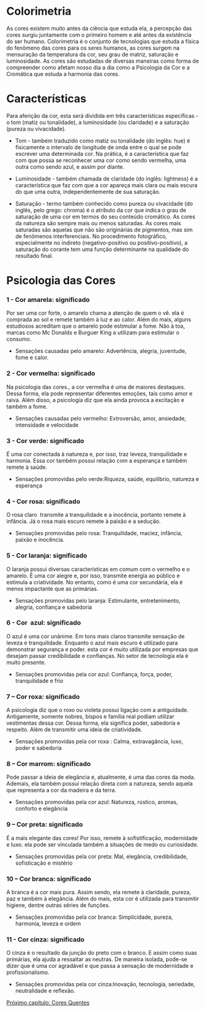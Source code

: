 # Colorimetria 

As cores existem muito antes da ciência que estuda ela, a percepção das cores surgiu juntamente com o primeiro homem e até antes da existência do ser humano. Colorimetria é o conjunto de tecnologias que estuda a física do fenômeno das cores para os seres humanos, as cores surgem na mensuração da temperatura da cor, seu grau de matriz, saturação e luminosidade. As cores são estudadas de diversas maneiras como forma de compreender como afetam nosso dia a dia como a Psicologia da Cor e a Cromática que estuda a harmonia das cores.

# Características 

Para aferição da cor, esta será dividida em três características específicas - o tom (matiz ou tonalidade), a luminosidade (ou claridade) e a saturação (pureza ou vivacidade).

* Tom - também traduzido como matiz ou tonalidade (do inglês: hue) é fisicamente o intervalo de longitude de onda entre o qual se pode escrever uma determinada cor. Na prática, é a característica que faz com que possa se reconhecer uma cor como sendo vermelha, uma outra como sendo azul, e assim por diante.

* Luminosidade - também chamada de claridade (do inglês: lightness) é a característica que faz com que a cor apareça mais clara ou mais escura do que uma outra, independentemente de sua saturação.

* Saturação - termo também conhecido como pureza ou vivacidade (do inglês, pelo grego: chroma) é o atributo da cor que indica o grau de saturação de uma cor em termos do seu conteúdo cromático. As cores da natureza são sempre mais ou menos saturadas. As cores mais saturadas são aquelas que não são originárias de pigmentos, mas sim de fenômenos interferenciais. No procedimento fotográfico, especialmente no indireto (negativo-positivo ou positivo-positivo), a saturação do corante tem uma função determinante na qualidade do resultado final.

# Psicologia das Cores

### 1 - Cor amarela: significado
Por ser uma cor forte, o amarelo chama a atenção de quem o vê. ela é comprada ao sol e remete também à luz e ao calor. Além do mais, alguns estudiosos acreditam que o amarelo pode estimular a fome. Não à toa, marcas como Mc Donalds e Burguer King a utilizam para estimular o consumo.

* Sensações causadas pelo amarelo: Advertência, alegria, juventude, fome e calor.

### 2 - Cor vermelha: significado
Na psicologia das cores., a cor vermelha é uma de maiores destaques. Dessa forma, ela pode representar diferentes emoções, tais como amor e raiva. Além disso, a psicologia diz que ela ainda provoca a excitação e também a fome.


* Sensações causadas pelo vermelho: Extroversão, amor, ansiedade, intensidade e velocidade

### 3 - Cor verde: significado
É uma cor conectada à natureza e, por isso, traz leveza, tranquilidade e harmonia. Essa cor também possui relação com a esperança e também remete à saúde.

* Sensações promovidas pelo verde:Riqueza, saúde, equilíbrio, natureza e esperança

### 4 - Cor rosa: significado
O rosa claro  transmite a tranquilidade e a inocência, portanto remete à infância. Já o rosa mais escuro remete à paixão e a sedução.

* Sensações promovidas pelo rosa: Tranquilidade, maciez, infância, paixão e inocência.

### 5 - Cor laranja: significado
O laranja possui diversas características em comum com o vermelho e o amarelo. É uma cor alegre e, por isso, transmite energia ao público e  estimula a criatividade. No entanto, como é uma cor secundária, ela é menos impactante que as primárias.

* Sensações promovidas pelo laranja: Estimulante, entretenimento, alegria, confiança e sabedoria

### 6 - Cor  azul: significado
O azul é uma cor unânime. Em tons mais claros transmite sensação de leveza e tranquilidade. Enquanto o azul mais escuro é utilizado para demonstrar segurança e poder. esta cor é muito utilizada por empresas que desejam passar credibilidade e confianças. No setor de tecnologia ela é muito presente.

* Sensações promovidas pela cor azul: Confiança, força, poder, tranquilidade e frio

### 7 – Cor roxa: significado
A psicologia diz que o roxo ou violeta possui ligação com a antiguidade. Antigamente, somente nobres, bispos e família real podiam utilizar vestimentas dessa cor. Dessa forma, ela significa poder, sabedoria e respeito. Além de transmitir uma ideia de criatividade.

* Sensações promovidas pela cor roxa : Calma, extravagância, luxo, poder e sabedoria

### 8 – Cor marrom: significado
Pode passar a ideia de elegância e, atualmente, é uma das cores da moda. Ademais, ela também possui relação direta com a natureza, sendo aquela que representa a cor da madeira e da terra.

* Sensações promovidas pela cor azul: Natureza, rústico, aromas, conforto e elegância

### 9 – Cor preta: significado
É a mais elegante das cores! Por isso, remete à sofistificação, modernidade e luxo. ela pode ser vinculada também a situações de medo ou curiosidade.

* Sensações promovidas pela cor preta: Mal, elegância, credibilidade, sofisticação e mistério

### 10 – Cor branca: significado
A branca é a cor mais pura. Assim sendo, ela remete à claridade, pureza, paz e também à elegância. Além do mais, esta cor é utilizada para transmitir higiene, dentre outras séries de funções.

* Sensações promovidas pela cor branca: Simplicidade, pureza, harmonia, leveza e ordem

### 11 - Cor cinza: significado
O cinza é o resultado da junção do preto com o branco. E assim como suas primárias, ela ajuda a ressaltar as neutras. De maneira isolada, pode-se dizer que é uma cor agradável e que passa a sensação de modernidade e profissionalismo.

* Sensações promovidas pela cor cinza:Inovação, tecnologia, seriedade, neutralidade e reflexão.

[Próximo capítulo: Cores Quentes](../08-Cores-quentes/Cores-quentes.md)
